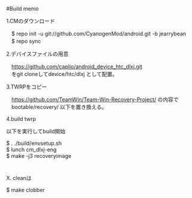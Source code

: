 #Build memo

1.CMのダウンロード

　$ repo init -u git://github.com/CyanogenMod/android.git -b jearrybean<BR>
　$ repo sync

2.デバイスファイルの用意

　https://github.com/caplio/android_device_htc_dlxj.git<BR>
　をgit cloneしてdevice/htc/dlxj として配置。

3.TWRPをコピー

　https://github.com/TeamWin/Team-Win-Recovery-Project/ の内容で<BR>
　bootable/recovery/ 以下を置き換える。

4.build twrp

   以下を実行してbuild開始

   $ . ./build/envsetup.sh  
   $ lunch cm_dlxj-eng  
   $ make -j3 recoveryimage  
　　  
　　  
X. cleanは

   $ make clobber

